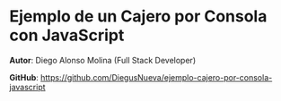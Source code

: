 # Ejemplo de un Cajero por Consola con JavaScript

**Autor**: Diego Alonso Molina (Full Stack Developer)

**GitHub**: https://github.com/DiegusNueva/ejemplo-cajero-por-consola-javascript